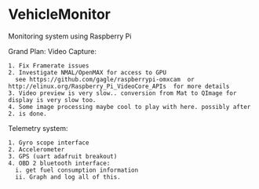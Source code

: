 # VehicleMonitor
Monitoring system using Raspberry Pi

Grand Plan: 
  Video Capture:
  
    1. Fix Framerate issues
    2. Investigate NMAL/OpenMAX for access to GPU 
      see https://github.com/gagle/raspberrypi-omxcam  or http://elinux.org/Raspberry_Pi_VideoCore_APIs  for more details
    3. Video preview is very slow.. conversion from Mat to QImage for display is very slow too.
    4. Some image processing maybe cool to play with here. possibly after 2. is done.
    
  Telemetry system:
  
    1. Gyro scope interface
    2. Accelerometer
    3. GPS (uart adafruit breakout)
    4. OBD 2 bluetooth interface:
      i. get fuel consumption information
      ii. Graph and log all of this.
